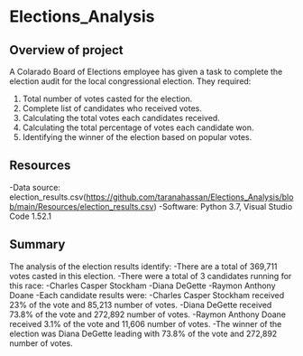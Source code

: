 # Elections_Analysis

## Overview of project

A Colarado Board of Elections employee has given a task to complete the election audit for the local congressional election.  They required:

1. Total number of votes casted for the election.
2. Complete list of candidates who received votes.
3. Calculating the total votes each candidates received.
4. Calculating the total percentage of votes each candidate won.
5. Identifying the winner of the election based on popular votes.

## Resources

-Data source: election_results.csv(https://github.com/taranahassan/Elections_Analysis/blob/main/Resources/election_results.csv)
-Software: Python 3.7, Visual Studio Code 1.52.1

## Summary

The analysis of the election results identify:
-There are a total of 369,711 votes casted in this election.
-There were a total of 3 candidates running for this race:
      -Charles Casper Stockham
      -Diana DeGette
      -Raymon Anthony Doane
-Each candidate results were:
      -Charles Casper Stockham received 23% of the vote and 85,213 number of votes.
      -Diana DeGette received 73.8% of the vote and 272,892 number of votes.
      -Raymon Anthony Doane received 3.1% of the vote and 11,606 number of votes.
-The winner of the election was Diana DeGette leading with 73.8% of the vote and 272,892 number of votes.
